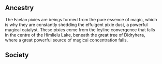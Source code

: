 ## Ancestry
The Faelan pixies are beings formed from the pure essence of magic, which is why they are constantly shedding the effulgent pixie dust, a powerful magical catalyst.
These pixies come from the leyline convergence that falls in the centre of the Himlielu Lake, beneath the great tree of Didryhera, where a great powerful source of magical concentration falls.

## Society
